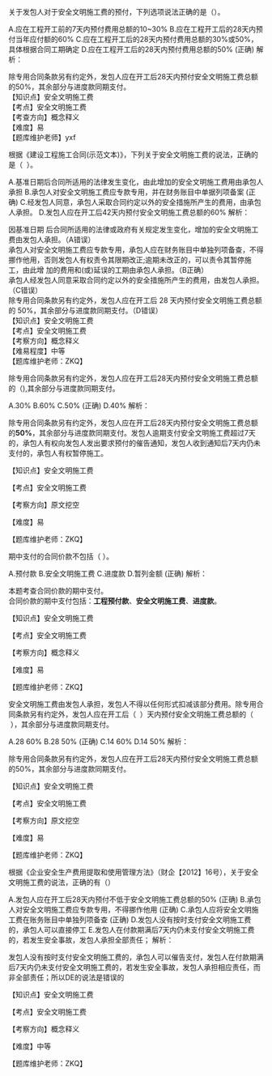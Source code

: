 <p>关于发包人对于安全文明施工费的预付，下列选项说法正确的是（）。</p>
A.应在工程开工前的7天内预付费用总额的10~30%
B.应在工程开工后的28天内预付当年应付额的60%
C.应在工程开工后的28天内预付费用总额的30%或50%，具体根据合同工期确定
D.应在工程开工后的28天内预付费用总额的50%  (正确)
解析：<p>除专用合同条款另有约定外，发包人应在开工后28天内预付安全文明施工费总额的50%，其余部分与进度款同期支付。<br/>【知识点】安全文明施工费<br/>【考点】安全文明施工费<br/>【考查方向】概念释义<br/>【难度】易<br/>【题库维护老师】yxf</p>
<p>根据《建设工程施工合同(示范文本)》，下列关于安全文明施工费的说法，正确的是（ &nbsp;）。</p>
A.基准日期后合同所适用的法律发生变化，由此增加的安全文明施工费用由承包人承担
B.承包人对安全文明施工费应专款专用，并在财务账目中单据列项备案  (正确)
C.经发包人同意，承包人采取合同约定以外的安全措施所产生的费用，由承包人承担。
D.发包人应在开工后42天内预付安全文明施工费总额的60%
解析：<p>因基准日期 后合同所适用的法律或政府有关规定发生变化，增加的安全文明施工费由发包人承担。（A错误）<br/>承包人对安全文明施工费应专款专用，承包人应在财务账目中单独列项备查，不得挪作他用，否则发包人有权责令其限期改正;逾期未改正的，可以责令其暂停施工，由此增 加的费用和(或)延误的工期由承包人承担。（B正确）<br/>承包人经发包人同意采取合同约定以外的安全措施所产生的费用，由发包人承担。（C错误）<br/>除专用合同条款另有约定外，发包人应在开工后 28 天内预付安全文明施工费总额的 50%，其余部分与进度款同期支付。（D错误）<br/>【知识点】安全文明施工费<br/>【考点】安全文明施工费<br/>【考察方向】概念释义<br/>【难易程度】中等<br/>【题库维护老师：ZKQ】</p>
<p>除专用合同条款另有约定外，发包人应在开工后28天内预付安全文明施工费总额的（),其余部分与进度款同期支付。</p>
A.30%
B.60%
C.50%  (正确)
D.40%
解析：<p>除专用合同条款另有约定外，发包人应在开工后28天内预付安全文明施工费总额的<strong>50%</strong>，其余部分与进度款同期支付。发包人逾期支付安全文明施工费超过7天的，承包人有权向发包人发出要求预付的催告通知，发包人收到通知后7天内仍未支付的，承包人有权暂停施工。</p><p>【知识点】安全文明施工费</p><p>【考点】安全文明施工费</p><p>【考察方向】原文挖空</p><p>【难度】易</p><p>【题库维护老师：ZKQ】</p>
<p>期中支付的合同价款不包括（ ）。</p>
A.预付款
B.安全文明施工费
C.进度款
D.暂列金额  (正确)
解析：<p>本题考查合同价款的期中支付。 <br/>合同价款的期中支付包括：<strong>工程预付款</strong>、<strong>安全文明施工费</strong>、<strong>进度款</strong>。</p><p>【知识点】安全文明施工费</p><p>【考点】安全文明施工费</p><p>【考察方向】概念释义</p><p>【难度】易</p><p>【题库维护老师：ZKQ】</p>
<p>安全文明施工费由发包人承担，发包人不得以任何形式扣减该部分费用。除专用合同条款另有约定外，发包人应在开工后（ &nbsp;）天内预付安全文明施工费总额的（ &nbsp;），其余部分与进度款同期支付。</p>
A.28   60%
B.28   50%  (正确)
C.14   60%
D.14   50%
解析：<p>除专用合同条款另有约定外，发包人应在开工后28天内预付安全文明施工费总额的50%，其余部分与进度款同期支付。</p><p>【知识点】安全文明施工费</p><p>【考点】安全文明施工费</p><p>【考察方向】原文挖空</p><p>【难度】易</p><p>【题库维护老师：ZKQ】</p>
<p>根据《企业安全生产费用提取和使用管理方法》（财企【2012】16号），关于安全文明施工费的说法，正确的有（）</p>
A.发包人应在开工后28天内预付不低于安全文明施工费总额的50%  (正确)
B.承包人对安全文明施工费应专款专用，不得挪作他用  (正确)
C.承包人应将安全文明施工费在账务账目中单独列项备查  (正确)
D.发包人没有按时支付安全文明施工费的，承包人可以直接停工
E.发包人在付款期满后7天内仍未支付安全文明施工费的，若发生安全事故，发包人承担全部责任；
解析：<p>发包人没有按时支付安全文明施工费的，承包人可以催告支付，发包人在付款期满后7天内仍未支付安全文明施工费的，若发生安全事故，发包人承担相应责任，而非全部责任；所以DE的说法是错误的</p><p>【知识点】安全文明施工费</p><p>【考点】安全文明施工费</p><p>【考察方向】概念释义</p><p>【难度】中等</p><p>【题库维护老师：ZKQ】</p>
